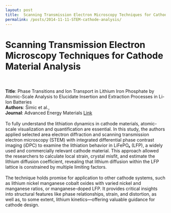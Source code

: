 ```yaml
---
layout: post
title:  Scanning Transmission Electron Microscopy Techniques for Cathode Material Analysis
permalink: /posts/2014-11-11-STEM-cathode-analysis/
---
```


<html>
  <body>
    <h1>Scanning Transmission Electron Microscopy Techniques for Cathode Material Analysis</h1>
    <br><br>
    <b>Title</b>: Phase Transitions and Ion Transport in Lithium Iron Phosphate by Atomic-Scale Analysis to Elucidate Insertion and Extraction Processes in Li-Ion Batteries
    <br>
    <b>Authors</b>: Šimic et al., 
    <br>
    <b>Journal</b>: Advanced Energy Materials <a href="https://onlinelibrary.wiley.com/doi/full/10.1002/aenm.202304381">Link</a>
    <br><br>
    To fully understand the lithiation dynamics in cathode materials, atomic-scale visualization and quantification are essential. In this study, the authors applied selected area electron diffraction and scanning transmission electron microscopy (STEM) with integrated differential phase contrast imaging (iDPC) to examine the lithiation behavior in LiFePO₄ (LFP), a widely used and commercially relevant cathode material. This approach allowed the researchers to calculate local strain, crystal misfit, and estimate the lithium diffusion coefficient, revealing that lithium diffusion within the LFP lattice is constrained by multiple limiting factors.
    <br><br>
    The technique holds promise for application to other cathode systems, such as lithium nickel manganese cobalt oxides with varied nickel and manganese ratios, or manganese-doped LFP. It provides critical insights into structural features like phase relationships, strain, and distortion, as well as, to some extent, lithium kinetics—offering valuable guidance for cathode design.
    <br>
  </body>
</html>


